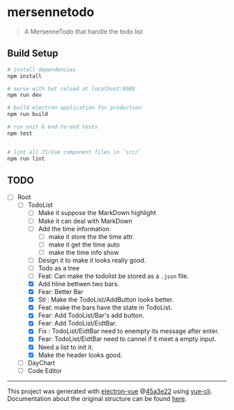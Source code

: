 # mersennetodo

> A MersenneTodo that handle the todo list

## Build Setup

``` bash
# install dependencies
npm install

# serve with hot reload at localhost:9080
npm run dev

# build electron application for production
npm run build

# run unit & end-to-end tests
npm test


# lint all JS/Vue component files in `src/`
npm run lint

```

## TODO

- [ ] Root
  - [ ] TodoList
    - [ ] Make it suppose the MarkDown highlight
    - [ ] Make it can deal with MarkDown
    - [ ] Add the time information
      - [ ] make it store the the time attr.
      - [ ] make it get the time auto
      - [ ] make the time info show
    - [ ] Design it to make it looks really good.
    - [ ] Todo as a tree
    - [ ] Feat: Can make the todolist be stored as a `.json` file.
    - [x] Add hline bettwen two bars.
    - [x] Fear: Better Bar
    - [x] Stl : Make the TodoList/AddButton looks better.
    - [x] Feat: make the bars have the state in TodoList.
    - [x] Fear: Add TodoList/Bar's add button.
    - [x] Fear: Add TodoList/EidtBar.
    - [x] Fix : TodoList/EidtBar need to enempty its message after enter.
    - [x] Fear: TodoList/EidtBar need to cannel if it meet a empty input.
    - [x] Need a list to init it.
    - [x] Make the header looks good.
  - [ ] DayChart
  - [ ] Code Editor

---

This project was generated with
[electron-vue](https://github.com/SimulatedGREG/electron-vue)
@[45a3e22](https://github.com/SimulatedGREG/electron-vue/tree/45a3e224e7bb8fc71909021ccfdcfec0f461f634)
using [vue-cli](https://github.com/vuejs/vue-cli). Documentation about the
original structure can be found
[here](https://simulatedgreg.gitbooks.io/electron-vue/content/index.html).

